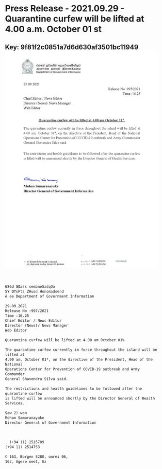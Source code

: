 # Press Release  - 2021.09.29 - Quarantine curfew will be lifted at 4.00 a.m. October 01 st 
Key: 9f81f2c0851a7d6d630af3501bc11949 
![img](img/9f81f2c0851a7d6d630af3501bc11949.jpg)
---
```
    

686d GOass sembmeSadqQo
SY QYsFts ZHusd Honomadsend
é ee Department of Government Information

29.09.2021
Release No :997/2021
Time :16.25
Chief Editor / News Editor
Director (News)/ News Manager
Web Editor

Quarantine curfew will be lifted at 4.00 am October 01%

The quarantine curfew currently in force throughout the island will be lifted at
4.00 am. October 01*, on the directive of the President, Head of the National
Operations Center for Prevention of COVID-19 outbreak and Army Commander
General Shavendra Silva said.

The restrictions and health guidelines to be followed after the quarantine curfew
is lifted will be announced shortly by the Director General of Health Services.

Saw 2) won
Mohan Samaranayake
Director General of Government Information

 

. (+94 11) 2515789
(+94 11) 2514753

© 163, Borgen S280, omrei 06,
163, Agere meet, Ga

  

```
